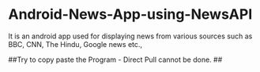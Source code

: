 # Android-News-App-using-NewsAPI
It is an android app used for displaying news from various sources such as BBC, CNN, The Hindu, Google news etc.,


##Try to copy paste the Program - Direct Pull cannot be done. ##
